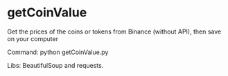 # getCoinValue
Get the prices of the coins or tokens from Binance (without API), then save on your computer

Command: python getCoinValue.py

Libs: BeautifulSoup and requests.
